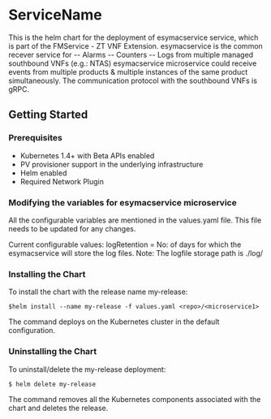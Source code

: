 # ServiceName

This is the helm chart for the deployment of esymacservice service, which is part of the FMService - ZT VNF Extension.
esymacservice is the common recever service for 
 -- Alarms
 -- Counters
 -- Logs
from multiple managed southbound VNFs (e.g.: NTAS)
esymacservice microservice could receive events from multiple products & multiple instances of the same product simultaneously.
The communication protocol with the southbound VNFs is gRPC.


## Getting Started

<todo>

### Prerequisites

* Kubernetes 1.4+ with Beta APIs enabled
* PV provisioner support in the underlying infrastructure
* Helm enabled
* Required Network Plugin 

### Modifying the variables for esymacservice microservice

All the configurable variables are mentioned in the values.yaml file.
This file needs to be updated for any changes.

Current configurable values:
     logRetention = No: of days for which the esymacservice will store the log files.
Note: The logfile storage path is ./log/

### Installing the Chart

To install the chart with the release name my-release:

```
$helm install --name my-release -f values.yaml <repo>/<microservice1>
```

The command deploys <microservice1> on the Kubernetes cluster in the default configuration. 

### Uninstalling the Chart

To uninstall/delete the my-release deployment:
```
$ helm delete my-release
```
The command removes all the Kubernetes components associated with the chart and deletes the release.
